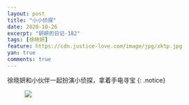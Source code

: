 ```yaml
---
layout: post
title: "小小侦探"
date: 2020-10-26
excerpt: "妍妍的日记-182"
tags: [徐晓妍]
feature: https://cdn.justice-love.com/image/jpg/xktp.jpg
yan: true
comments: true
---
```

徐晓妍和小伙伴一起扮演小侦探，拿着手电寻宝
{: .notice}
<figure>
    <img src="{{ site.staticUrl }}/yanyan/image/zhentanxiaopengyou.jpg" />
</figure>
